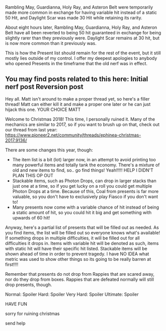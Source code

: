 Rambling May, Guardianna, Holy Ray, and Asteron Belt were temporarily made more common in exchange for having variable hit instead of a static 50 Hit, and Daylight Scar was made 30 Hit while retaining its rarity.

About eight hours later, Rambling May, Guardianna, Holy Ray, and Asteron Belt have all been reverted to being 50 hit guaranteed in exchange for being slightly rarer than they previously were. Daylight Scar remains at 30 hit, but is now more common than it previously was.

This is how the Present list should remain for the rest of the event, but it still mostly lies outside of my control. I offer my deepest apologies to anybody who opened Presents in the timeframe that the old nerf was in effect.

You may find posts related to this here:
Initial nerf post
Reversion post
------------------------------------------------------------------------------
Hey all. Matt isn't around to make a proper thread yet, so here's a filler thread! Matt can either kill it and make a proper one later or he can just hijack this one. YOUR CHOICE MATT

Welcome to Christmas 2018! This time, I personally ruined it. Many of the mechanics are similar to 2017, so if you want to brush up on that, check out our thread from last year: https://www.pioneer2.net/community/threads/ephinea-christmas-2017.9136/

There are some changes this year, though:

- The item list is a bit (lot) larger now, in an attempt to avoid printing too many powerful items and totally tank the economy. There's a mixture of old and new items to find, so.. go find things! Yeah!!!!! HELP I DIDN'T PLAN THIS OP OUT
- Stackable items, such as Photon Drops, can drop in larger stacks than just one at a time, so if you get lucky on a roll you could get multiple Photon Drops at a time. Because of this, Coal from presents is far more valuable, so you don't have to exclusively play Fiasco if you don't want to!
- Many presents now come with a variable chance of hit instead of being a static amount of hit, so you could hit it big and get something with upwards of 60 hit!

Anyway, here's a partial list of presents that will be filled out as needed. As you find items, the list will be filled out so everyone knows what's available!
If something drops in multiple difficulties, it will be filled out for all difficulties it drops in.
Items with variable hit will be denoted as such, items with static hit will have their specific hit listed.
Stackable items will be shown ahead of time in order to prevent tragedy. I have NO IDEA what metric was used to show other things so its going to be really barren at first!!!!


Remember that presents do not drop from Rappies that are scared away, nor do they drop from boxes. Rappies that are defeated normally will still drop presents, though.

Normal:
Spoiler
Hard:
Spoiler
Very Hard:
Spoiler
Ultimate:
Spoiler

HAVE FUN

sorry for ruining christmas


send help